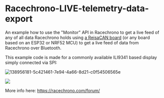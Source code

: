 # Racechrono-LIVE-telemetry-data-export  

An example how to use the "Monitor" API in Racechrono to get a live feed of any of all data Racechrono holds using <a target=_blank href=https://github.com/MagnusThome/RejsaCAN-ESP32>a RejsaCAN board</a> (or any board based on an ESP32 or NRF52 MCU) to get a live feed of data from Racechrono over Bluetooth.

This example code is made for a commonly available ILI9341 based display simply connected via SPI:

![138956181-5c421461-7e94-4a66-8d21-c0f54506565e](https://user-images.githubusercontent.com/32169384/139599606-2ad71cbc-2545-4b49-b409-847e96763dfc.png)


<a href="https://www.youtube.com/watch?v=f61Pw1ZjPyw"><img src=https://user-images.githubusercontent.com/32169384/139599643-c06efdc9-39f7-4c51-9084-7b14ee37d968.png></a>


More info here:
https://racechrono.com/forum/





